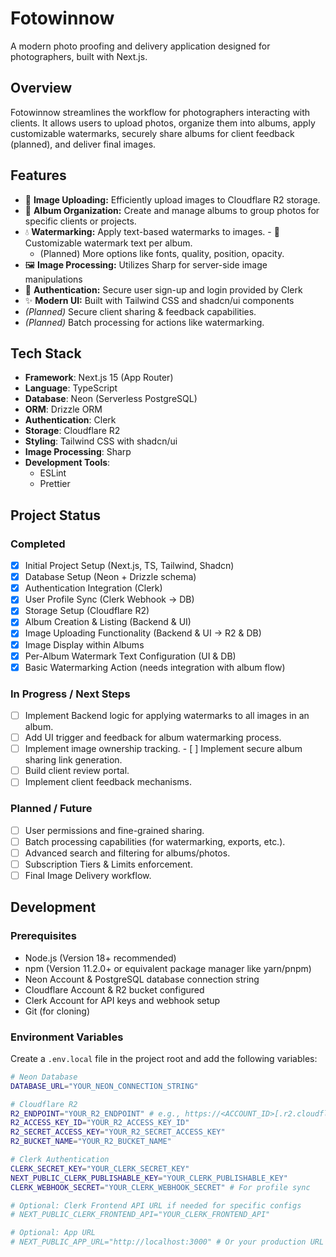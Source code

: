 # Fotowinnow

A modern photo proofing and delivery application designed for photographers, built with Next.js.

## Overview

Fotowinnow streamlines the workflow for photographers interacting with clients. It allows users to upload photos, organize them into albums, apply customizable watermarks, securely share albums for client feedback (planned), and deliver final images.

## Features

- 📸 **Image Uploading:** Efficiently upload images to Cloudflare R2 storage.
- 📁 **Album Organization:** Create and manage albums to group photos for specific clients or projects.
- 💧 **Watermarking:** Apply text-based watermarks to images. - 🎨 Customizable watermark text per album.
  - (Planned) More options like fonts, quality, position, opacity.
- 🖼️ **Image Processing:** Utilizes Sharp for server-side image manipulations 
- 🔐 **Authentication:** Secure user sign-up and login provided by Clerk 
- ✨ **Modern UI:** Built with Tailwind CSS and shadcn/ui components
- *(Planned)* Secure client sharing & feedback capabilities.
- *(Planned)* Batch processing for actions like watermarking.

## Tech Stack

- **Framework**: Next.js 15 (App Router)
- **Language**: TypeScript
- **Database**: Neon (Serverless PostgreSQL)
- **ORM**: Drizzle ORM
- **Authentication**: Clerk
- **Storage**: Cloudflare R2
- **Styling**: Tailwind CSS with shadcn/ui 
- **Image Processing**: Sharp 
- **Development Tools**:
  - ESLint
  - Prettier

## Project Status

### Completed
- [x] Initial Project Setup (Next.js, TS, Tailwind, Shadcn)
- [x] Database Setup (Neon + Drizzle schema)
- [x] Authentication Integration (Clerk)
- [x] User Profile Sync (Clerk Webhook -> DB)
- [x] Storage Setup (Cloudflare R2)
- [x] Album Creation & Listing (Backend & UI)
- [x] Image Uploading Functionality (Backend & UI -> R2 & DB)
- [x] Image Display within Albums
- [x] Per-Album Watermark Text Configuration (UI & DB)
- [x] Basic Watermarking Action (needs integration with album flow)

### In Progress / Next Steps
- [ ] Implement Backend logic for applying watermarks to all images in an album.
- [ ] Add UI trigger and feedback for album watermarking process.
- [ ] Implement image ownership tracking. - [ ] Implement secure album sharing link generation.
- [ ] Build client review portal.
- [ ] Implement client feedback mechanisms.

### Planned / Future
- [ ] User permissions and fine-grained sharing.
- [ ] Batch processing capabilities (for watermarking, exports, etc.).
- [ ] Advanced search and filtering for albums/photos.
- [ ] Subscription Tiers & Limits enforcement.
- [ ] Final Image Delivery workflow.

## Development

### Prerequisites
- Node.js (Version 18+ recommended)
- npm (Version 11.2.0+ or equivalent package manager like yarn/pnpm)
- Neon Account & PostgreSQL database connection string
- Cloudflare Account & R2 bucket configured
- Clerk Account for API keys and webhook setup
- Git (for cloning)

### Environment Variables
Create a `.env.local` file in the project root and add the following variables:

```bash
# Neon Database
DATABASE_URL="YOUR_NEON_CONNECTION_STRING"

# Cloudflare R2
R2_ENDPOINT="YOUR_R2_ENDPOINT" # e.g., https://<ACCOUNT_ID>[.r2.cloudflarestorage.com](https://www.google.com/search?q=.r2.cloudflarestorage.com)
R2_ACCESS_KEY_ID="YOUR_R2_ACCESS_KEY_ID"
R2_SECRET_ACCESS_KEY="YOUR_R2_SECRET_ACCESS_KEY"
R2_BUCKET_NAME="YOUR_R2_BUCKET_NAME"

# Clerk Authentication
CLERK_SECRET_KEY="YOUR_CLERK_SECRET_KEY"
NEXT_PUBLIC_CLERK_PUBLISHABLE_KEY="YOUR_CLERK_PUBLISHABLE_KEY"
CLERK_WEBHOOK_SECRET="YOUR_CLERK_WEBHOOK_SECRET" # For profile sync

# Optional: Clerk Frontend API URL if needed for specific configs
# NEXT_PUBLIC_CLERK_FRONTEND_API="YOUR_CLERK_FRONTEND_API"

# Optional: App URL
# NEXT_PUBLIC_APP_URL="http://localhost:3000" # Or your production URL
